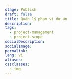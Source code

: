 ```yaml
---
stage: Publish
draft: false
title: Quản lý phạm vi dự án
description:
tags:
  - project-management
  - project-scope
socialDescription:
socialImage:
permalink:
lang: vi
aliases:
cssclasses:
  - img
---
```

